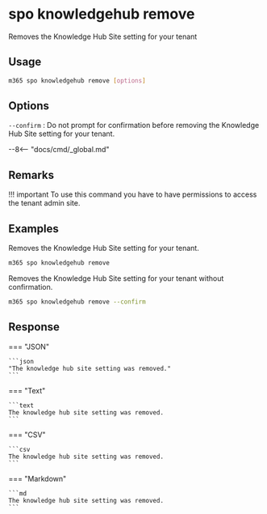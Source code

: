 # spo knowledgehub remove

Removes the Knowledge Hub Site setting for your tenant

## Usage

```sh
m365 spo knowledgehub remove [options]
```

## Options

`--confirm`
: Do not prompt for confirmation before removing the Knowledge Hub Site setting for your tenant.

--8<-- "docs/cmd/_global.md"

## Remarks

!!! important
    To use this command you have to have permissions to access the tenant admin site.

## Examples

Removes the Knowledge Hub Site setting for your tenant.

```sh
m365 spo knowledgehub remove
```

Removes the Knowledge Hub Site setting for your tenant without confirmation.

```sh
m365 spo knowledgehub remove --confirm
```

## Response

=== "JSON"

    ```json
    "The knowledge hub site setting was removed."
    ```

=== "Text"

    ```text
    The knowledge hub site setting was removed.
    ```

=== "CSV"

    ```csv
    The knowledge hub site setting was removed.
    ```

=== "Markdown"

    ```md
    The knowledge hub site setting was removed.
    ```
